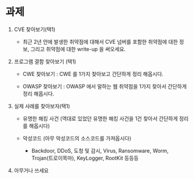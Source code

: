 # 과제 

1. CVE 찾아보기(택1)

    - 최근 2년 안에 발생한 취약점에 대해서 CVE 넘버를 포함한 취약점에 대한 정보, 그리고 취약점에 대한 write-up 을 써오세요. 

2. 프로그램 결함 찾아보기 (택1) 
  
    - CWE 찾아보기 : CWE 를 1가지 찾아보고 간단하게 정리 해옵시다. 
  
    - OWASP 찾아보기 : OWASP 에서 말하는 웹 취약점을 1가지 찾아서 간단하게 정리 해옵시다. 

3. 실제 사례를 찾아보자(택1)

    - 유명한 해킹 사건 (역대로 있었던 유명한 해킹 사건을 1건 찾아서 간단하게 정리를 해옵시다)
  
    - 악성코드 (아무 악성코드의 소스코드를 가져옵시다)
  
      - Backdoor, DDoS, 도청 및 감시, Virus, Ransomware, Worm, Trojan(트로이목마), KeyLogger, RootKit 등등등

4. 아무거나 쓰세요
